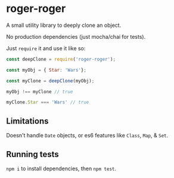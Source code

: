 # roger-roger

A small utility library to deeply clone an object.

No production dependencies (just mocha/chai for tests).

Just `require` it and use it like so:

```javascript
const deepClone = require('roger-roger');

const myObj = { Star: 'Wars'};

const myClone = deepClone(myObj);

myObj !== myClone // true

myClone.Star === 'Wars' // true
```

## Limitations
Doesn't handle `Date` objects, or es6 features like `Class`, `Map`, & `Set`.

## Running tests
`npm i` to install dependencies, then `npm test`.
